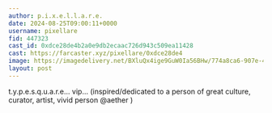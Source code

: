 ```yaml
---
author: p.i.x.e.l.l.a.r.e.
date: 2024-08-25T09:00:11+0000
username: pixellare
fid: 447323
cast_id: 0xdce28de4b2a0e9db2ecaac726d943c509ea11428
cast: https://farcaster.xyz/pixellare/0xdce28de4
image: https://imagedelivery.net/BXluQx4ige9GuW0Ia56BHw/774a8ca6-907e-4c8b-f9b4-70ea64c57600/original
layout: post
---
```


t.y.p.e.s.q.u.a.r.e... vip...
(inspired/dedicated to a person of great culture, curator, artist, vivid person @aether )

<img src='https://imagedelivery.net/BXluQx4ige9GuW0Ia56BHw/774a8ca6-907e-4c8b-f9b4-70ea64c57600/original' alt='' referrerpolicy='no-referrer'/>
